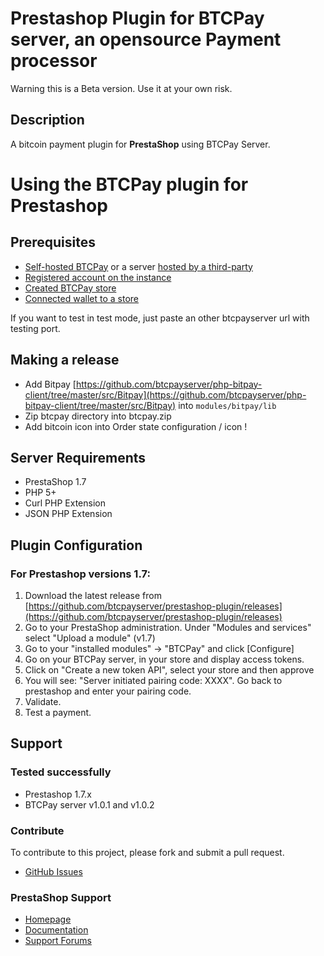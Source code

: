 # Prestashop Plugin for BTCPay server, an opensource Payment processor

Warning this is a Beta version. Use it at your own risk.

## Description

A bitcoin payment plugin for **PrestaShop** using BTCPay Server.

# Using the BTCPay plugin for Prestashop

## Prerequisites

* [Self-hosted BTCPay](./Deployment.md) or a server [hosted by a third-party](./ThirdPartyHosting.md)
* [Registered account on the instance](./RegisterAccount.md)
* [Created BTCPay store](./CreateStore.md)
* [Connected wallet to a store](./WalletSetup.md)

If you want to test in test mode, just paste an other btcpayserver url with testing port.

## Making a release

* Add Bitpay [https://github.com/btcpayserver/php-bitpay-client/tree/master/src/Bitpay](https://github.com/btcpayserver/php-bitpay-client/tree/master/src/Bitpay) into `modules/bitpay/lib`
* Zip btcpay directory into btcpay.zip
* Add bitcoin icon into Order state configuration / icon !

## Server Requirements

* PrestaShop 1.7
* PHP 5+
* Curl PHP Extension
* JSON PHP Extension

## Plugin Configuration

### For Prestashop versions 1.7:

1. Download the latest release from [https://github.com/btcpayserver/prestashop-plugin/releases](https://github.com/btcpayserver/prestashop-plugin/releases)
2. Go to your PrestaShop administration. Under "Modules and services" select "Upload a module" (v1.7)
3. Go to your "installed modules" -> "BTCPay" and click [Configure]<br />
4. Go on your BTCPay server, in your store and display access tokens.
5. Click on "Create a new token API", select your store and then approve
6. You will see: "Server initiated pairing code: XXXX". Go back to prestashop and enter your pairing code.
7. Validate.
8. Test a payment.

## Support

### Tested successfully

* Prestashop 1.7.x
* BTCPay server v1.0.1 and v1.0.2

### Contribute

To contribute to this project, please fork and submit a pull request.

* [GitHub Issues](https://github.com/btcpayserver/prestashop-plugin/issues)

### PrestaShop Support

* [Homepage](http://www.prestashop.com)
* [Documentation](http://doc.prestashop.com/)
* [Support Forums](http://www.prestashop.com/forums/)
